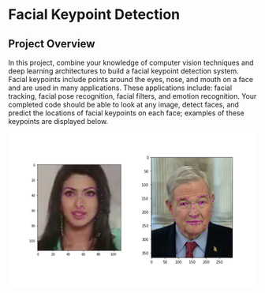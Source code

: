[//]: # (Image References)

[image1]: ./images/key_pts_example.png "Facial Keypoint Detection"

# Facial Keypoint Detection

## Project Overview

In this project, combine your knowledge of computer vision techniques and deep learning architectures to build a facial keypoint detection system. Facial keypoints include points around the eyes, nose, and mouth on a face and are used in many applications. These applications include: facial tracking, facial pose recognition, facial filters, and emotion recognition. Your completed code should be able to look at any image, detect faces, and predict the locations of facial keypoints on each face; examples of these keypoints are displayed below.

![Facial Keypoint Detection][image1]
